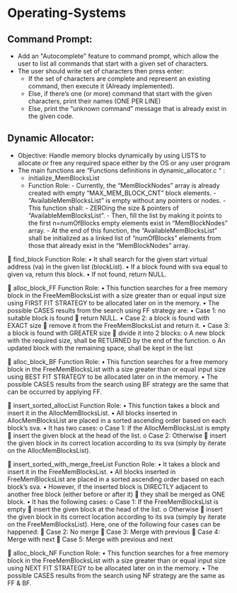 # Operating-Systems



## Command Prompt:
   - Add an "Autocomplete" feature to command prompt, which allow the user to list all commands that start with a given set of characters.
   - The user should write set of characters then press enter:
     - If the set of characters are complete and represent an existing command, then execute it (Already implemented). 
     - Else, if there’s one (or more) command that start with the given characters, print their names (ONE PER LINE)
     - Else, print the “unknown command” message that is already exist in the given code.


## Dynamic Allocator:
   - Objective:
        Handle memory blocks dynamically by using LISTS to allocate or free any required space either by the OS or any user program   
   - The main functions are “Functions definitions in dynamic_allocator.c “ :
     - initialize_MemBlocksList
      - Function Role: 
                 - Currently, the “MemBlockNodes” array is already created with empty “MAX_MEM_BLOCK_CNT” block elements.
                 - “AvailableMemBlocksList” is empty without any pointers or nodes.
                 - This function shall:
                     - ZEROing the size & pointers of “AvailableMemBlocksList”.
                     - Then, fill the list by making it points to the first n=numOfBlocks empty elements exist in “MemBlockNodes” array.
                     - At the end of this function, the “AvailableMemBlocksList” shall be initialized as a linked list of “numOfBlocks” elements from those that already exist in   the “MemBlockNodes” array.

	find_block
Function Role: 
•	It shall search for the given start virtual address (va) in the given list (blockList).
•	If a block found with sva equal to given va, return this block.
•	If not found, return NULL.

	alloc_block_FF
Function Role: 
•	This function searches for a free memory block in the FreeMemBlocksList with a size greater than or equal input size using FIRST FIT STRATEGY to be allocated later on in the memory.
•	The possible CASES results from the search using FF strategy are:
•	Case 1: no suitable block is found  return NULL.
•	Case 2: a block is found with EXACT size  remove it from the FreeMemBlocksList and return it.
•	Case 3: a block is found with GREATER size  divide it into 2 blocks:
o	A new block with the required size, shall be RETURNED by the end of the function.
o	An updated block with the remaining space, shall be kept in the list

	alloc_block_BF
Function Role: 
•	This function searches for a free memory block in the FreeMemBlocksList with a size greater than or equal input size using BEST FIT STRATEGY to be allocated later on in the memory.
•	The possible CASES results from the search using BF strategy are the same that can be occurred by applying FF.

	insert_sorted_allocList
Function Role: 
•	This function takes a block and insert it in the AllocMemBlocksList.
•	All blocks inserted in AllocMemBlocksList are placed in a sorted ascending order based on each block’s sva.
•	It has two cases:
o	Case 1: If the AllocMemBlocksList is empty  insert the given block at the head of the list.
o	Case 2: Otherwise  insert the given block in its correct location according to its sva (simply by iterate on the AllocMemBlocksList).

	insert_sorted_with_merge_freeList
Function Role: 
•	It takes a block and insert it in the FreeMemBlocksList.
•	All blocks inserted in FreeMemBlocksList are placed in a sorted ascending order based on each block’s sva.
•	However, if the inserted block is DIRECTLY adjacent to another free block (either before or after it)  they shall be merged as ONE block.
•	It has the following cases:
o	Case 1: If the FreeMemBlocksList is empty  insert the given block at the head of the list.
o	Otherwise  insert the given block in its correct location according to its sva (simply by iterate on the FreeMemBlocksList). Here, one of the following four cases can be happened:
	Case 2: No merge
	Case 3: Merge with previous
	Case 4: Merge with next
	Case 5: Merge with previous and next

	alloc_block_NF
Function Role: 
•	This function searches for a free memory block in the FreeMemBlocksList with a size greater than or equal input size using NEXT FIT STRATEGY to be allocated later on in the memory.
•	The possible CASES results from the search using NF strategy are the same as FF & BF.

 			
